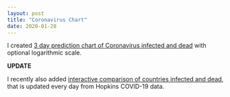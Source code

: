 ```yaml
---
layout: post
title: "Coronavirus Chart"
date: 2020-01-28
---
```


I created [3 day prediction chart of Coronavirus infected and dead](https://coronaviruschart.com/) with optional logarithmic scale.

**UPDATE**

I recently also added [interactive comparison of countries infected and dead](https://www.coronaviruschart.com/#compareCountriesHead), that is updated every day from Hopkins COVID-19 data.

<br>
<br>
